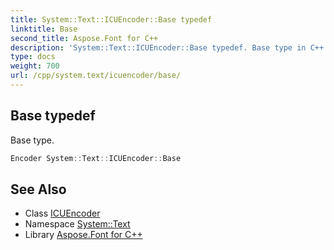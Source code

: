 ```yaml
---
title: System::Text::ICUEncoder::Base typedef
linktitle: Base
second_title: Aspose.Font for C++
description: 'System::Text::ICUEncoder::Base typedef. Base type in C++.'
type: docs
weight: 700
url: /cpp/system.text/icuencoder/base/
---
```

## Base typedef


Base type.

```cpp
Encoder System::Text::ICUEncoder::Base
```

## See Also

* Class [ICUEncoder](../)
* Namespace [System::Text](../../)
* Library [Aspose.Font for C++](../../../)
